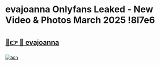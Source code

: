 # evajoanna Onlyfans Leaked - New Video & Photos March 2025 !8l7e6

# <h2><a href="https://q265vs.iuczelnia.edu.pl?title=evajoanna&ref=8l7e6">🔗👉 🔴 evajoanna</a></h2>

[![acn](https://github.com/user-attachments/assets/0f9c940e-d8b0-45ae-aac7-cd30a18b3e1c)](https://q265vs.iuczelnia.edu.pl?title=evajoanna&ref=8l7e6)

